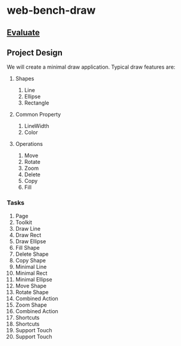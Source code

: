 # web-bench-draw

## [Evaluate](../readme.md)

## Project Design

We will create a minimal draw application. Typical draw features are:

1. Shapes

   1. Line
   2. Ellipse
   3. Rectangle
2. Common Property

   1. LineWidth
   2. Color
3. Operations

   1. Move
   2. Rotate
   3. Zoom
   4. Delete
   5. Copy
   6. Fill

### Tasks

1. Page
2. Toolkit
3. Draw Line
4. Draw Rect
5. Draw Ellipse
6. Fill Shape
7. Delete Shape
8. Copy Shape
9. Minimal Line
10. Minimal Rect
11. Minimal Ellipse
12. Move Shape
13. Rotate Shape
14. Combined Action
15. Zoom Shape
16. Combined Action
17. Shortcuts
18. Shortcuts
19. Support Touch
20. Support Touch
